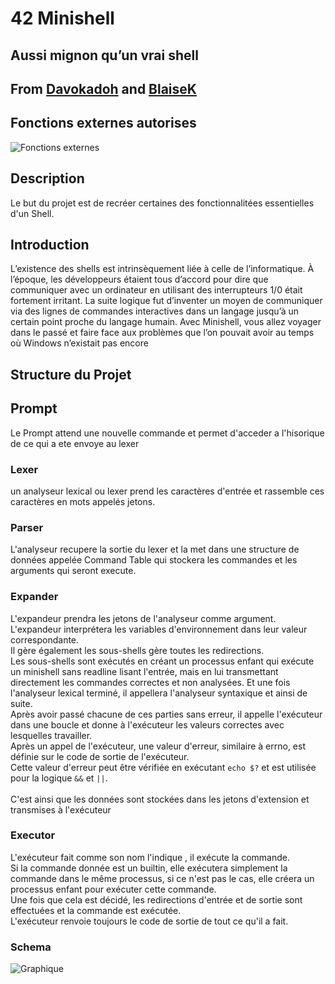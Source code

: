 # 42 Minishell

## Aussi mignon qu’un vrai shell

## From [Davokadoh](https://github.com/Davokadoh) and [BlaiseK](https://github.com/blaisek)

## Fonctions externes autorises
![Fonctions externes](https://github.com/blaisek/Minishell/blob/main/Fonctions%20externes.png)

## Description

Le but du projet est de recréer certaines des fonctionnalitées essentielles d'un Shell.

## Introduction
L’existence des shells est intrinsèquement liée à celle de l’informatique.
À l’époque, les développeurs étaient tous d’accord pour dire que communiquer avec
un ordinateur en utilisant des interrupteurs 1/0 était fortement irritant.
La suite logique fut d’inventer un moyen de communiquer via des lignes de commandes
interactives dans un langage jusqu’à un certain point proche du langage humain.
Avec Minishell, vous allez voyager dans le passé et faire face aux problèmes que l’on
pouvait avoir au temps où Windows n’existait pas encore

## Structure du Projet

## Prompt

Le Prompt attend une nouvelle commande et permet d'acceder a l'hisorique de ce qui a ete envoye au lexer

### Lexer
un analyseur lexical ou lexer prend les caractères d'entrée et
rassemble ces caractères en mots appelés jetons.

### Parser
L'analyseur recupere la sortie du lexer et la met
dans une structure de données appelée Command Table qui stockera les commandes et les arguments qui seront
execute.

### Expander

L'expandeur prendra les jetons de l'analyseur comme argument.<br>
L'expandeur interprétera les variables d'environnement dans leur valeur correspondante.<br>
Il gère également les sous-shells gère toutes les redirections.<br>
Les sous-shells sont exécutés en créant un processus enfant qui exécute un minishell sans readline lisant l'entrée, mais en lui transmettant directement les commandes correctes et non analysées. Et une fois l'analyseur lexical terminé, il appellera l'analyseur syntaxique et ainsi de suite.<br>
Après avoir passé chacune de ces parties sans erreur, il appelle l'exécuteur dans une boucle et donne à l'exécuteur les valeurs correctes avec lesquelles travailler.<br>
Après un appel de l'exécuteur, une valeur d'erreur, similaire à errno, est définie sur le code de sortie de l'exécuteur.<br>
Cette valeur d'erreur peut être vérifiée en exécutant `echo $?` et est utilisée pour la logique `&&` et `||`.<br><br>
C'est ainsi que les données sont stockées dans les jetons d'extension et transmises à l'exécuteur

### Executor

L'exécuteur fait comme son nom l'indique , il exécute la commande.<br>
Si la commande donnée est un builtin, elle exécutera simplement la commande dans le même processus, si ce n'est pas le cas, elle créera un processus enfant pour exécuter cette commande.<br>
Une fois que cela est décidé, les redirections d'entrée et de sortie sont effectuées et la commande est exécutée.<br>
L'exécuteur renvoie toujours le code de sortie de tout ce qu'il a fait.<br>

### Schema
![Graphique](https://github.com/blaisek/Minishell/blob/main/Diagramme%20Minishell.drawio.png)
